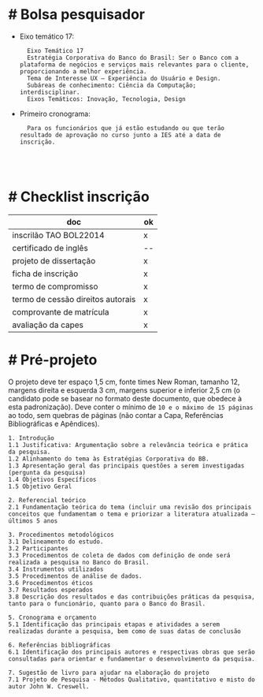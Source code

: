 # # Bolsa pesquisador

- Eixo temático 17:

		Eixo Temático 17
		Estratégia Corporativa do Banco do Brasil: Ser o Banco com a plataforma de negócios e serviços mais relevantes para o cliente, proporcionando a melhor experiência.
		Tema de Interesse UX – Experiência do Usuário e Design.
		Subáreas de conhecimento: Ciência da Computação; interdisciplinar.
		Eixos Temáticos: Inovação, Tecnologia, Design

- Primeiro cronograma:

		Para os funcionários que já estão estudando ou que terão resultado de aprovação no curso junto a IES até a data de inscrição.

<br><br>


# # Checklist inscrição

doc | ok
--- | ----------------------------------- 
inscrilão TAO BOL22014				| x
certificado de inglês				| --
projeto de dissertação				| x
ficha de inscrição					| x
termo de compromisso				| x
termo de cessão direitos autorais	| x
comprovante de matrícula			| x
avaliação da capes					| x


# # Pré-projeto

O projeto deve ter espaço 1,5 cm, fonte times New Roman, tamanho 12, margens direita e esquerda 3 cm, margens superior e inferior 2,5 cm (o candidato pode se basear no formato deste documento, que obedece à esta padronização). Deve conter o mínimo de `10 e o máximo de 15 páginas` ao todo, sem quebras de páginas (não contar a Capa, Referências Bibliográficas e Apêndices).

	1. Introdução
	1.1 Justificativa: Argumentação sobre a relevância teórica e prática da pesquisa.
	1.2	Alinhamento do tema às Estratégias Corporativa do BB.
	1.3	Apresentação geral das principais questões a serem investigadas (pergunta da pesquisa)
	1.4	Objetivos Específicos
	1.5	Objetivo Geral

	2. Referencial teórico
	2.1	Fundamentação teórica do tema (incluir uma revisão dos principais conceitos que fundamentam o tema e priorizar a literatura atualizada – últimos 5 anos 

	3. Procedimentos metodológicos
	3.1	Delineamento do estudo.
	3.2	Participantes
	3.3	Procedimentos de coleta de dados com definição de onde será realizada a pesquisa no Banco do Brasil. 
	3.4 Instrumentos utilizados
	3.5	Procedimentos de análise de dados.
	3.6	Procedimentos éticos
	3.7 Resultados esperados
	3.8	Descrição dos resultados e das contribuições práticas da pesquisa, tanto para o funcionário, quanto para o Banco do Brasil.

	5. Cronograma e orçamento
	5.1 Identificação das principais etapas e atividades a serem realizadas durante a pesquisa, bem como de suas datas de conclusão

	6. Referências bibliográficas
	6.1	Identificação dos principais autores e respectivas obras que serão consultadas para orientar e fundamentar o desenvolvimento da pesquisa.

	7. Sugestão de livro para ajudar na elaboração do projeto
	7.1 Projeto de Pesquisa - Métodos Qualitativo, quantitativo e misto do autor John W. Creswell.
